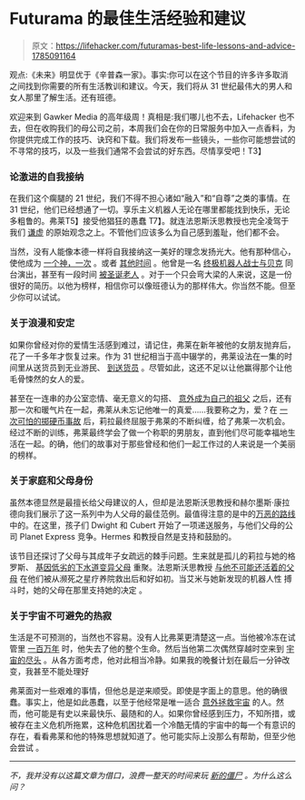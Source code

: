 # Futurama 的最佳生活经验和建议

> 原文：<https://lifehacker.com/futuramas-best-life-lessons-and-advice-1785091164>

观点:《未来》明显优于《辛普森一家》。事实:你可以在这个节目的许多许多取消之间找到你需要的所有生活教训和建议。今天，我们将从 31 世纪最伟大的男人和女人那里了解生活。还有班德。



欢迎来到 Gawker Media 的高年级周！真相是:我们哪儿也不去，Lifehacker 也不去，但在收购我们的母公司之前，本周我们会在你的日常服务中加入一点香料，为你提供完成工作的技巧、诀窍和下载。我们将发布一些镜头，一些你可能想尝试的不寻常的技巧，以及一些我们通常不会尝试的好东西。尽情享受吧！T3】

### **论激进的自我接纳**

在我们这个瘸腿的 21 世纪，我们不得不担心诸如“融入”和“自尊”之类的事情。在 31 世纪，他们已经想通了一切。享乐主义机器人无论在哪里都能找到快乐，无论多粗鲁的。弗莱T5】接受他猖狂的愚蠢 T7】。就连法恩斯沃思教授也完全凌驾于我们 [谦虚](https://morbotron.com/gif/S02E08/308300/312688/QU5EIFlPVVIgUFJJTUlUSVZFCk5PVElPTlMgT0YgTU9ERVNUWS4gCkFILCBCUklTSy4=) 的原始观念之上。不管他们应该多么为自己感到羞耻，他们都不会。

当然，没有人能像本德一样将自我接纳这一美好的理念发扬光大。他有那种信心，使他成为 [一个神，一次](https://morbotron.com/gif/S04E05/1121169/1123254/WW91IGtub3csIEkgd2FzIApHb2Qgb25jZS4=) 。或者 [其他时间](https://morbotron.com/gif/S04E04/989821/993158/VGhlIHBoYXJhb2ggaGFzIHNwb2tlbi4=) 。他曾是一名 [终极机器人战士](https://morbotron.com/gif/S02E12/387905/391241/RkxPQVQgTElLRQpBIEZMT0FULUJPVCwgU1RJTkcgTElLRQpBTiBBVVRPTUFUSUMgU1RJTkdJTkcKTUFDSElORS4=)[与贝克](https://morbotron.com/gif/S03E14/1106020/1110191/4pmqIFB1dCB5b3VyIGhhbmRzIAppbiB0aGUgYWlyIGxpa2UgeW91IApqdXN0IGRvbid0IGNhcmUg4pmq) 同台演出，甚至有一段时间 [被圣诞老人](https://morbotron.com/gif/S04E01/535250/539204/Qm93IGJlZm9yZSB5b3VyIApuZXcgU2FudGEh) 。对于一个只会弯大梁的人来说，这是一份很好的简历。以他为榜样，相信你可以像班德认为的那样伟大。你当然不能。但至少你可以试试。

### **关于浪漫和安定**

如果你曾经对你的爱情生活感到难过，请记住，弗莱在新年被他的女朋友抛弃后，花了一千多年才恢复过来。作为 31 世纪相当于高中辍学的，弗莱设法在一集的时间里从送货员到无业游民、 [到送货员](https://morbotron.com/gif/S01E01/1302094/1307016/QWxsIHJpZ2h0IQpJJ20gYSBkZWxpdmVyeSBib3kh) 。尽管如此，这还不足以让他赢得那个让他毛骨悚然的女人的爱。

甚至在一连串的办公室恋情、毫无意义的勾搭、 [意外成为自己的祖父](https://morbotron.com/gif/S08E10/908324/911244/WW91J3ZlCnJlYWxseSBzY3Jld2VkIHRoZQpncmFubmllIHRoaXMgdGltZS4=) 之后，还有那一次和暖气片在一起，弗莱从未忘记他唯一的真爱……我要称之为，爱？在 [一次可怕的掷硬币事故](https://morbotron.com/gif/S05E10/1244926/1248263/WW91IGtub3csIApsZXQncyBqdXN0IHNheSBpdCdzCmhlYWRzLg==) 后，莉拉最终屈服于弗莱的不断纠缠，给了弗莱一次机会。经过不断的训练，弗莱最终学会了做一个称职的男朋友，直到他们尽可能幸福地生活在一起。的确，他们的故事对于那些曾经和他们一起工作过的人来说是一个美丽的榜样。

### **关于家庭和父母身份**

虽然本德显然是最擅长给父母建议的人，但却是法恩斯沃思教授和赫尔墨斯·康拉德向我们展示了这一系列中为人父母的最佳范例。最值得注意的是中的[万恶的路线](https://theinfosphere.org/The_Route_of_All_Evil)中的。在这里，孩子们 Dwight 和 Cubert 开始了一项递送服务，与他们父母的公司 Planet Express 竞争。Hermes 和教授自然是支持和鼓励的。

该节目还探讨了父母与其成年子女疏远的棘手问题。生来就是孤儿的莉拉与她的格罗斯、 [基因低劣的下水道变异父母](https://morbotron.com/gif/S05E06/903235/907822/IEl0J3MgZ29vZCB0aGF0IExlZWxhCiBkb2Vzbid0IGxvdmUgdXMuIFNoZSdsbAogYmUgbGVzcyBzYWQgd2hlbiB3ZSBkaWUu) 重聚。法恩斯沃思教授 [与他不可能还活着的父母](https://morbotron.com/gif/S09E10/900608/903736/IE9oLCBJIGhhdGUgeW91LCBJIGhhdGUKIHlvdSwgSSBoYXRlIHlvdSEgWW91CiBydWluZWQgbXkgbGlmZSE=) 在他们被从濒死之星疗养院救出后和好如初。当艾米与她新发现的机器人性 搏斗时，她的父母在那里支持她的决定 。

### **关于宇宙不可避免的热寂**

生活是不可预测的，当然也不容易。没有人比弗莱更清楚这一点。当他被冷冻在试管里 [一百万年](https://morbotron.com/gif/S01E01/285584/288904/TXkgR29kLiBBIG1pbGxpb24KeWVhcnMu) 时，他失去了他的整个生命。然后当他第二次偶然穿越时空来到 [宇宙的尽头](https://morbotron.com/gif/S07E07/1025816/1033115/IEFuZCwgaGVyZSB3ZSBhcmUuIFRoZSBlbmQKIG9mIHRoZSB1bml2ZXJzZS4=) 。从各方面考虑，他对此相当冷静。如果我的晚餐计划在最后一分钟改变，我甚至不能处理好

弗莱面对一些艰难的事情，但他总是逆来顺受。即使是字面上的意思。他的确很蠢。事实上，他是如此愚蠢，以至于他经常是唯一适合 [意外拯救宇宙](https://morbotron.com/gif/S03E12/754853/757773/VGhlIGZhdGUgb2YgeW91ciB3b3JsZC0KIHBlcmhhcHMgYWxsIHdvcmxkcy0tCiByZXN0cyBpbiBoaXMgc3BlY2lhbCBtaW5kLg==) 的人。然而，他可能是有史以来最快乐、最随和的人。如果你曾经感到压力，不知所措，或被存在主义危机所拖累，这种危机困扰着一个冷酷无情的宇宙中的每一个有意识的存在，看看弗莱和他的特殊思想就知道了。他可能实际上没那么有帮助，但至少他会尝试 。

* * *

*不，我并没有以这篇文章为借口，浪费一整天的时间来玩* [*新的僵尸*](https://morbotron.com/) *。为什么这么问？*